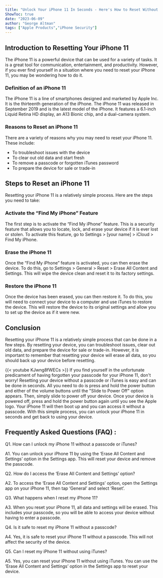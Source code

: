 ```yaml
---
title: "Unlock Your iPhone 11 In Seconds - Here's How to Reset Without Passcode or iTunes!"
ShowToc: true 
date: "2023-06-09"
author: "George Altman" 
tags: ["Apple Products","iPhone Security"]
---
```

## Introduction to Resetting Your iPhone 11

The iPhone 11 is a powerful device that can be used for a variety of tasks. It is a great tool for communication, entertainment, and productivity. However, if you ever find yourself in a situation where you need to reset your iPhone 11, you may be wondering how to do it.

### Definition of an iPhone 11

The iPhone 11 is a line of smartphones designed and marketed by Apple Inc. It is the thirteenth generation of the iPhone. The iPhone 11 was released in September 2019 and is the latest model of the iPhone. It features a 6.1-inch Liquid Retina HD display, an A13 Bionic chip, and a dual-camera system.

### Reasons to Reset an iPhone 11

There are a variety of reasons why you may need to reset your iPhone 11. These include: 

- To troubleshoot issues with the device 
- To clear out old data and start fresh 
- To remove a passcode or forgotten iTunes password 
- To prepare the device for sale or trade-in 

## Steps to Reset an iPhone 11

Resetting your iPhone 11 is a relatively simple process. Here are the steps you need to take: 

### Activate the “Find My iPhone” Feature

The first step is to activate the “Find My iPhone” feature. This is a security feature that allows you to locate, lock, and erase your device if it is ever lost or stolen. To activate this feature, go to Settings > [your name] > iCloud > Find My iPhone. 

### Erase the iPhone 11

Once the “Find My iPhone” feature is activated, you can then erase the device. To do this, go to Settings > General > Reset > Erase All Content and Settings. This will wipe the device clean and reset it to its factory settings. 

### Restore the iPhone 11

Once the device has been erased, you can then restore it. To do this, you will need to connect your device to a computer and use iTunes to restore the device. This will restore the device to its original settings and allow you to set up the device as if it were new. 

## Conclusion

Resetting your iPhone 11 is a relatively simple process that can be done in a few steps. By resetting your device, you can troubleshoot issues, clear out old data, and prepare the device for sale or trade-in. However, it is important to remember that resetting your device will erase all data, so you should back up your device before resetting.

{{< youtube KJwng8fWECs >}} 
If you find yourself in the unfortunate predicament of having forgotten your passcode for your iPhone 11, don't worry! Resetting your device without a passcode or iTunes is easy and can be done in seconds. All you need to do is press and hold the power button and either of the volume buttons until the "Slide to Power Off" option appears. Then, simply slide to power off your device. Once your device is powered off, press and hold the power button again until you see the Apple logo. Your iPhone 11 will then boot up and you can access it without a passcode. With this simple process, you can unlock your iPhone 11 in seconds and get back to using your device.

## Frequently Asked Questions (FAQ) :
Q1. How can I unlock my iPhone 11 without a passcode or iTunes?

A1. You can unlock your iPhone 11 by using the ‘Erase All Content and Settings’ option in the Settings app. This will reset your device and remove the passcode. 

Q2. How do I access the ‘Erase All Content and Settings’ option?

A2. To access the ‘Erase All Content and Settings’ option, open the Settings app on your iPhone 11, then tap ‘General’ and select ‘Reset’.

Q3. What happens when I reset my iPhone 11?

A3. When you reset your iPhone 11, all data and settings will be erased. This includes your passcode, so you will be able to access your device without having to enter a passcode.

Q4. Is it safe to reset my iPhone 11 without a passcode?

A4. Yes, it is safe to reset your iPhone 11 without a passcode. This will not affect the security of the device.

Q5. Can I reset my iPhone 11 without using iTunes?

A5. Yes, you can reset your iPhone 11 without using iTunes. You can use the ‘Erase All Content and Settings’ option in the Settings app to reset your device.


